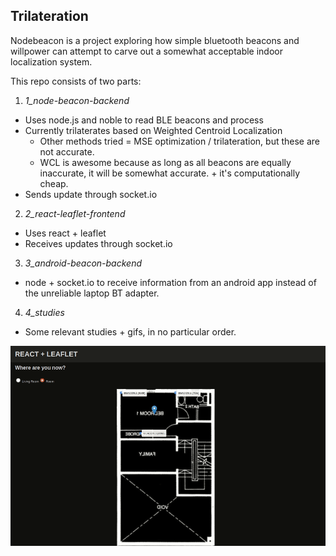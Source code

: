 ## Trilateration

Nodebeacon is a project exploring how simple bluetooth beacons and willpower can attempt to carve out a somewhat acceptable indoor localization system.

This repo consists of two parts:
1. *1_node-beacon-backend*
  - Uses node.js and noble to read BLE beacons and process
  - Currently trilaterates based on Weighted Centroid Localization
  	- Other methods tried = MSE optimization / trilateration, but these are not accurate.
  	- WCL is awesome because as long as all beacons are equally inaccurate, it will be somewhat accurate. + it's computationally cheap.
  - Sends update through socket.io

2. *2_react-leaflet-frontend*
  - Uses react + leaflet
  - Receives updates through socket.io

3. *3_android-beacon-backend*
  - node + socket.io to receive information from an android app instead of the unreliable laptop BT adapter.

4. *4_studies*
  - Some relevant studies + gifs, in no particular order.

![WCL](https://github.com/seeeheng/nodebeacon/blob/master/wcl.gif)
